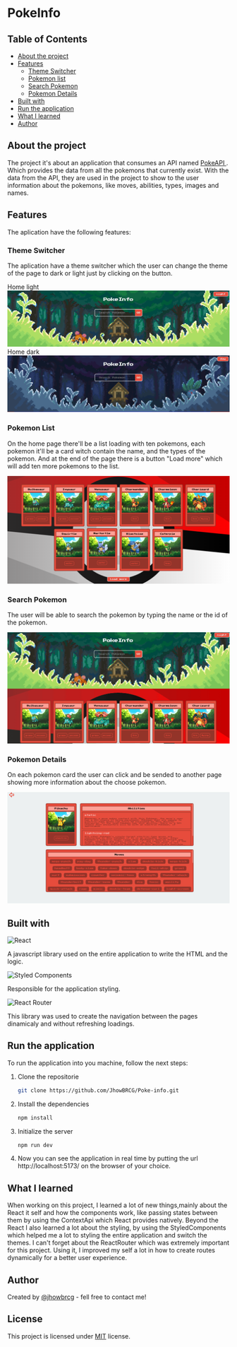 # PokeInfo

## Table of Contents

- [About the project](#about-the-project)
- [Features](#features)
  - [Theme Switcher](#theme-switcher)
  - [Pokemon list](#pokemon-list)
  - [Search Pokemon](#search-pokemon)
  - [Pokemon Details](#pokemon-details)
- [Built with](#built-with)
- [Run the application](#run-the-application)
- [What I learned](#what-i-learned)
- [Author](#author)

## About the project

The project it's about an application that consumes an API named [PokeAPI ](https://pokeapi.co/). Which provides the data from all the pokemons that currently exist. With the data from the API, they are used in the project to show to the user information about the pokemons, like moves, abilities, types, images and names.

## Features

The aplication have the following features:

### Theme Switcher

The aplication have a theme switcher which the user can change the theme of the page to dark or light just by clicking on the button.

Home light
<img src='src\assets\github\home-day.png'>
Home dark
<img src='src\assets\github\home-night.png'>

### Pokemon List

On the home page there'll be a list loading with ten pokemons, each pokemon it'll be a card witch contain the name, and the types of the pokemon. And at the end of the page there is a button "Load more" which will add ten more pokemons to the list.

<img src='src\assets\github\pokemon-list.png'>

### Search Pokemon

The user will be able to search the pokemon by typing the name or the id of the pokemon.

<img src='src\assets\github\search.gif'>

### Pokemon Details

On each pokemon card the user can click and be sended to another page showing more information about the choose pokemon.

<img src='src\assets\github\details.png'>

## Built with

![React](https://img.shields.io/badge/react-%2320232a.svg?style=for-the-badge&logo=react&logoColor=%2361DAFB)

A javascript library used on the entire application to write the HTML and the logic.

![Styled Components](https://img.shields.io/badge/styled--components-DB7093?style=for-the-badge&logo=styled-components&logoColor=white)

Responsible for the application styling.

![React Router](https://img.shields.io/badge/React_Router-CA4245?style=for-the-badge&logo=react-router&logoColor=white)

This library was used to create the navigation between the pages dinamicaly and without refreshing loadings.

## Run the application

To run the application into you machine, follow the next steps:

1. Clone the repositorie

   ```sh
   git clone https://github.com/JhowBRCG/Poke-info.git
   ```

2. Install the dependencies

   ```sh
   npm install
   ```

3. Initialize the server

   ```sh
   npm run dev
   ```

4. Now you can see the application in real time by putting the url http://localhost:5173/ on the browser of your choice.

## What I learned

When working on this project, I learned a lot of new things,mainly about the React it self and how the components work, like
passing states between them by using the ContextApi which React provides natively. Beyond the React I also learned a lot about the styling, by using the StyledComponents which helped me a lot to styling the entire application and switch the themes. I can't forget about the ReactRouter which was extremely important for this project. Using it, I improved my self a lot in how to create routes dynamically for a better user experience.

## Author

Created by [@jhowbrcg](https://github.com/JhowBRCG) - fell free to contact me!

## License

This project is licensed under [MIT](https://opensource.org/licenses/MIT) license.
